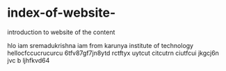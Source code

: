 # index-of-website-
introduction to website of the content 
<!DOCTYPE html>
<html lang="en">
<head>
    <meta charset="UTF-8">
    <meta name="viewport" content="width=device-width, initial-scale=1.0">
    <title>Document</title>
</head>
<body>
    hlo iam sremadukrishna iam from karunya institute of technology 
</body>
</html>
hellocfccucrucurcu 6tfv87gf7jn8ytd rctftyx uytcut citcutrn ciutfcui jkgcj6n jvc b ljhfkvd64